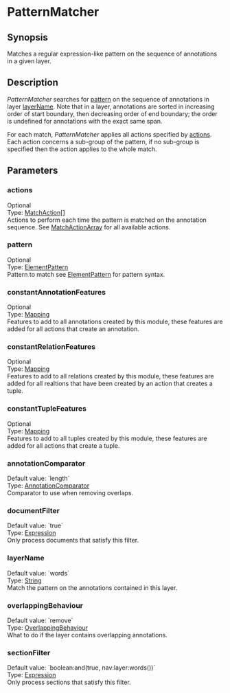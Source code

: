 <h1 class="module">PatternMatcher</h1>

## Synopsis

Matches a regular expression-like pattern on the sequence of annotations in a given layer.

## Description

*PatternMatcher* searches for <a href="#pattern" class="param">pattern</a> on the sequence of annotations in layer <a href="#layerName" class="param">layerName</a>. Note that in a layer, annotations are sorted in increasing order of start boundary, then decreasing order of end boundary; the order is undefined for annotations with the exact same span.

For each match, *PatternMatcher* applies all actions specified by <a href="#actions" class="param">actions</a>. Each action concerns a sub-group of the pattern, if no sub-group is specified then the action applies to the whole match.

## Parameters

<a name="actions">

### actions

<div class="param-level param-level-optional">Optional
</div>
<div class="param-type">Type: <a href="../converter/org.bibliome.alvisnlp.modules.pattern.action.MatchAction[]" class="converter">MatchAction[]</a>
</div>
Actions to perform each time the pattern is matched on the annotation sequence. See <a href="../converter/MatchActionArray" class="converter">MatchActionArray</a> for all available actions.

<a name="pattern">

### pattern

<div class="param-level param-level-optional">Optional
</div>
<div class="param-type">Type: <a href="../converter/org.bibliome.alvisnlp.modules.pattern.ElementPattern" class="converter">ElementPattern</a>
</div>
Pattern to match see <a href="../converter/ElementPattern" class="converter">ElementPattern</a> for pattern syntax.

<a name="constantAnnotationFeatures">

### constantAnnotationFeatures

<div class="param-level param-level-optional">Optional
</div>
<div class="param-type">Type: <a href="../converter/alvisnlp.module.types.Mapping" class="converter">Mapping</a>
</div>
Features to add to all annotations created by this module, these features are added for all actions that create an annotation.

<a name="constantRelationFeatures">

### constantRelationFeatures

<div class="param-level param-level-optional">Optional
</div>
<div class="param-type">Type: <a href="../converter/alvisnlp.module.types.Mapping" class="converter">Mapping</a>
</div>
Features to add to all relations created by this module, these features are added for all realtions that have been created by an action that creates a tuple.

<a name="constantTupleFeatures">

### constantTupleFeatures

<div class="param-level param-level-optional">Optional
</div>
<div class="param-type">Type: <a href="../converter/alvisnlp.module.types.Mapping" class="converter">Mapping</a>
</div>
Features to add to all tuples created by this module, these features are added for all actions that create a tuple.

<a name="annotationComparator">

### annotationComparator

<div class="param-level param-level-default-value">Default value: `length`
</div>
<div class="param-type">Type: <a href="../converter/alvisnlp.corpus.AnnotationComparator" class="converter">AnnotationComparator</a>
</div>
Comparator to use when removing overlaps.

<a name="documentFilter">

### documentFilter

<div class="param-level param-level-default-value">Default value: `true`
</div>
<div class="param-type">Type: <a href="../converter/alvisnlp.corpus.expressions.Expression" class="converter">Expression</a>
</div>
Only process documents that satisfy this filter.

<a name="layerName">

### layerName

<div class="param-level param-level-default-value">Default value: `words`
</div>
<div class="param-type">Type: <a href="../converter/java.lang.String" class="converter">String</a>
</div>
Match the pattern on the annotations contained in this layer.

<a name="overlappingBehaviour">

### overlappingBehaviour

<div class="param-level param-level-default-value">Default value: `remove`
</div>
<div class="param-type">Type: <a href="../converter/org.bibliome.alvisnlp.modules.pattern.OverlappingBehaviour" class="converter">OverlappingBehaviour</a>
</div>
What to do if the layer contains overlapping annotations.

<a name="sectionFilter">

### sectionFilter

<div class="param-level param-level-default-value">Default value: `boolean:and(true, nav:layer:words())`
</div>
<div class="param-type">Type: <a href="../converter/alvisnlp.corpus.expressions.Expression" class="converter">Expression</a>
</div>
Only process sections that satisfy this filter.

